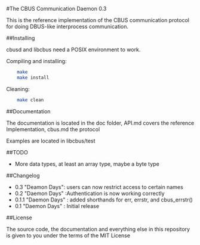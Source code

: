 #The CBUS Communication Daemon 0.3

This is the reference implementation of the CBUS communication protocol for doing
DBUS-like interprocess communication.

##Installing

cbusd and libcbus need a POSIX environment to work.

Compiling and installing:
```sh
    make 
    make install
```
Cleaning:
```sh
    make clean
```

##Documentation

The documentation is located in the doc folder, API.md covers the reference Implementation,
cbus.md the protocol

Examples are located in libcbus/test

##TODO

- More data types, at least an array type, maybe a byte type

##Changelog
- 0.3 "Deamon Days": users can now restrict access to certain names
- 0.2 "Daemon Days" :Authentication is now working correctly
- 0.1.1 "Daemon Days" : added shorthands for err, errstr, and cbus\_errstr()
- 0.1 "Daemon Days" : Initial release


##License

The source code, the documentation and everything else in this repository is given
to you under the terms of the MIT License
